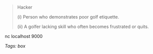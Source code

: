 > Hacker
>
> (i) Person who demonstrates poor golf etiquette.
>
> (ii) A golfer lacking skill who often becomes frustrated or quits.

nc localhost 9000

_Tags: box_
